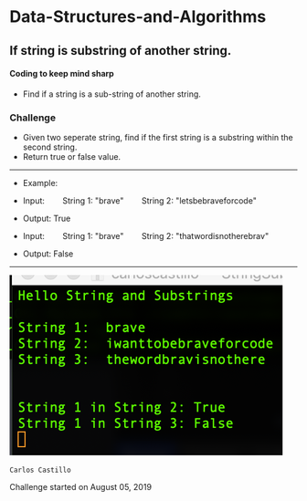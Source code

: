 # Data-Structures-and-Algorithms

## If string is substring of another string.

#### Coding to keep mind sharp

* Find if a string is a sub-string of another string.

### Challenge
* Given two seperate string, find if the first string is a substring within the second string.
* Return true or false value.

******************************************************************************************************

* Example:
- Input:
&nbsp; &nbsp; &nbsp; &nbsp;String 1:  "brave"
&nbsp; &nbsp; &nbsp; &nbsp;String 2:  "letsbebraveforcode"
- Output: True

- Input:
&nbsp; &nbsp; &nbsp; &nbsp;String 1:  "brave"
&nbsp; &nbsp; &nbsp; &nbsp;String 2:  "thatwordisnotherebrav"
- Output: False

******************************************************************************************************

![](../../assets/StringSubString.PNG?raw=true)
```
Carlos Castillo
```
Challenge started on August 05, 2019